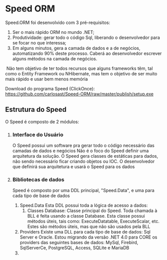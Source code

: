 # Speed ORM



Speed.ORM foi desenvolvido com 3 pré-requisitos:

1. Ser o mais rápido ORM no mundo .NET;
2. Produtividade: gerar todo o código Sql, liberando o desenvolvedor para se focar no que interessa;
3. Em alguns minutos, gera a camada de dados e a de negócios, automatizando 90% deste processo. Caberá ao desenvolvedor escrever alguns métodos na camada de negócios.

 

​	Não tem objetivo de ter todos recursos que alguns frameworks têm, tal como o Entity Framework ou NHibernate, mas tem o objetivo de ser muito mais rápido e usar bem menos memória



Download do programa Speed (ClickOnce): https://github.com/carlosast/Speed-ORM/raw/master/publish/setup.exe





## Estrutura do Speed



O Speed é composto de 2 módulos:

1. ### Interface do Usuário

   O Speed possui um software pra gerar todo o código necessário das camadas de dados e negócios
   Não é o foco do Speed definir uma arquitetura da solução. O Speed gera classes de estáticas para dados, não sendo necessário ficar criando objetos ou IOC. O desenvolvedor que definirá sua arquitetura e usará o Speed para os dados
   

2. ### Bibliotecas de dados

   Speed é composto por uma DDL principal, "Speed.Data", e uma para cada tipo de base de dados

   1. Speed.Data
      Esta DDL possui toda a lógica de acesso a dados:
      1. Classes Database: Classe principal do Speed. Toda chamada à BLL é feita usando a classe Database. Esta classe possui métodos úteis, tais como: ExecuteDatatable, ExecuteScalar, etc.
         Estes são métodos úteis, mas que não são usados pela BLL
   2. Providers
      Existe uma DLL para cada tipo de base de dados: Sql Server e Oracle. Estou migrando da versão .NET 4.0 para CORE os providers das seguintes bases de dados: MySql, Firebird, SqlServerCe, PostgreSQL, Access, SQLite e MariaDB
   3. 